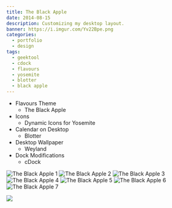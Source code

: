 ```yaml
---
title: The Black Apple
date: 2014-08-15
description: Customizing my desktop layout.
banner: https://i.imgur.com/Yv22Bpe.png
categories:
  - portfolio
  - design
tags:
  - geektool
  - cdock
  - flavours
  - yosemite
  - blotter
  - black apple
---
```


* Flavours Theme
  * The Black Apple
* Icons
  * Dynamic Icons for Yosemite
* Calendar on Desktop
  * Blotter
* Desktop Wallpaper
  * Weyland
* Dock Modifications
  * cDock

![The Black Apple 1](https://i.imgur.com/Yv22Bpe.png)
![The Black Apple 2](https://i.imgur.com/KDAPfO6.png)
![The Black Apple 3](https://i.imgur.com/HukSGWb.png)
![The Black Apple 4](https://i.imgur.com/rD6ZlPA.png)
![The Black Apple 5](https://i.imgur.com/WgsPw03.png)
![The Black Apple 6](https://i.imgur.com/JsJmNvQ.png)
![The Black Apple 7](https://i.imgur.com/uNK0j4V.png)

<p class="centered extra-small-image">
  <img src="https://i.imgur.com/Zqfhhdm.png">
</p>

